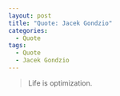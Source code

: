 ```yaml
---
layout: post
title: "Quote: Jacek Gondzio"
categories:
  - Quote
tags:
  - Quote
  - Jacek Gondzio
---
```


> Life is optimization.
